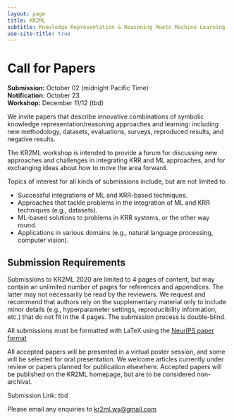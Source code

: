 ```yaml
---
layout: page
title: KR2ML
subtitle: Knowledge Representation & Reasoning Meets Machine Learning
use-site-title: true
---
```


# Call for Papers

**Submission:** October 02 (midnight Pacific Time) <br>
**Notification:** October 23 <br>
**Workshop:** December 11/12 (tbd)

We invite papers that describe innovative combinations of symbolic knowledge representation/reasoning approaches and learning: including new methodology, datasets, evaluations, surveys, reproduced results, and negative results.

The KR2ML workshop is intended to provide a forum for discussing new approaches and challenges in integrating KRR and ML approaches, and for exchanging ideas about how to move the area forward. 

Topics of interest for all kinds of submissions include, but are not limited to:
- Successful integrations of ML and KRR-based techniques.
- Approaches that tackle problems in the integration of ML and KRR techniques (e.g., datasets).
- ML-based solutions to problems in KRR systems, or the other way round.
- Applications in various domains (e.g., natural language processing, computer vision).

<!-- ## Important Dates 

{% include dates.md %} -->

## Submission Requirements

Submissions to KR2ML 2020 are limited to 4 pages of content, but may contain an unlimited number of pages for references and appendices. The latter may not necessarily be read by the reviewers. We request and recommend that authors rely on the supplementary material only to include minor details (e.g., hyperparameter settings, reproducibility information, etc.) that do not fit in the 4 pages. The submission process is double-blind.

All submissions must be formatted with LaTeX using the [NeurIPS paper format](https://nips.cc/Conferences/2020/PaperInformation/StyleFiles) 

All accepted papers will be presented in a virtual poster session, and some will be selected for oral presentation. We welcome articles currently under review or papers planned for publication elsewhere. Accepted papers will be published on the KR2ML homepage, but are to be considered non-archival. 

Submission Link: tbd

Please email any enquiries to [kr2ml.ws@gmail.com](mailto:kr2ml.ws@gmail.com)



